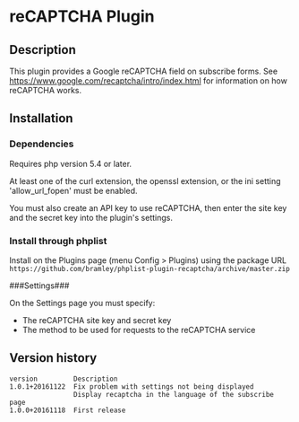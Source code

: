 # reCAPTCHA Plugin #

## Description ##

This plugin provides a Google reCAPTCHA field on subscribe forms. See https://www.google.com/recaptcha/intro/index.html
for information on how reCAPTCHA works.

## Installation ##

### Dependencies ###

Requires php version 5.4 or later.

At least one of the curl extension, the openssl extension, or the ini setting 'allow_url_fopen' must be enabled.

You must also create an API key to use reCAPTCHA, then enter the site key and the secret key into the plugin's settings.

### Install through phplist ###
Install on the Plugins page (menu Config > Plugins) using the package URL
`https://github.com/bramley/phplist-plugin-recaptcha/archive/master.zip`

###Settings###

On the Settings page you must specify:

* The reCAPTCHA site key and secret key
* The method to be used for requests to the reCAPTCHA service


## Version history ##

    version         Description
    1.0.1+20161122  Fix problem with settings not being displayed
                    Display recaptcha in the language of the subscribe page
    1.0.0+20161118  First release
